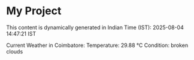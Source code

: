 # My Project

This content is dynamically generated in Indian Time (IST): 2025-08-04 14:47:21 IST


Current Weather in Coimbatore:
Temperature: 29.88 °C
Condition: broken clouds
